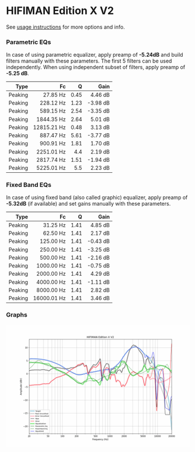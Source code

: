 # HIFIMAN Edition X V2
See [usage instructions](https://github.com/jaakkopasanen/AutoEq#usage) for more options and info.

### Parametric EQs
In case of using parametric equalizer, apply preamp of **-5.24dB** and build filters manually
with these parameters. The first 5 filters can be used independently.
When using independent subset of filters, apply preamp of **-5.25 dB**.

| Type    | Fc          |    Q | Gain     |
|--------:|------------:|-----:|---------:|
| Peaking | 27.85 Hz    | 0.45 | 4.46 dB  |
| Peaking | 228.12 Hz   | 1.23 | -3.98 dB |
| Peaking | 589.15 Hz   | 2.54 | -3.35 dB |
| Peaking | 1844.35 Hz  | 2.64 | 5.01 dB  |
| Peaking | 12815.21 Hz | 0.48 | 3.13 dB  |
| Peaking | 887.47 Hz   | 5.61 | -3.77 dB |
| Peaking | 900.91 Hz   | 1.81 | 1.70 dB  |
| Peaking | 2251.01 Hz  | 4.4  | 2.19 dB  |
| Peaking | 2817.74 Hz  | 1.51 | -1.94 dB |
| Peaking | 5225.01 Hz  | 5.5  | 2.23 dB  |

### Fixed Band EQs
In case of using fixed band (also called graphic) equalizer, apply preamp of **-5.32dB**
(if available) and set gains manually with these parameters.

| Type    | Fc          |    Q | Gain     |
|--------:|------------:|-----:|---------:|
| Peaking | 31.25 Hz    | 1.41 | 4.85 dB  |
| Peaking | 62.50 Hz    | 1.41 | 2.17 dB  |
| Peaking | 125.00 Hz   | 1.41 | -0.43 dB |
| Peaking | 250.00 Hz   | 1.41 | -3.25 dB |
| Peaking | 500.00 Hz   | 1.41 | -2.16 dB |
| Peaking | 1000.00 Hz  | 1.41 | -0.75 dB |
| Peaking | 2000.00 Hz  | 1.41 | 4.29 dB  |
| Peaking | 4000.00 Hz  | 1.41 | -1.11 dB |
| Peaking | 8000.00 Hz  | 1.41 | 2.82 dB  |
| Peaking | 16000.01 Hz | 1.41 | 3.46 dB  |

### Graphs
![](./HIFIMAN%20Edition%20X%20V2.png)